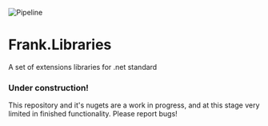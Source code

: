 ![Pipeline](https://github.com/frankhaugen/Frank.Libraries/workflows/Pipeline/badge.svg?branch=master)
# Frank.Libraries
A set of extensions libraries for .net standard

### Under construction!
This repository and it's nugets are a work in progress, and at this stage very limited in finished functionality. Please report bugs!
